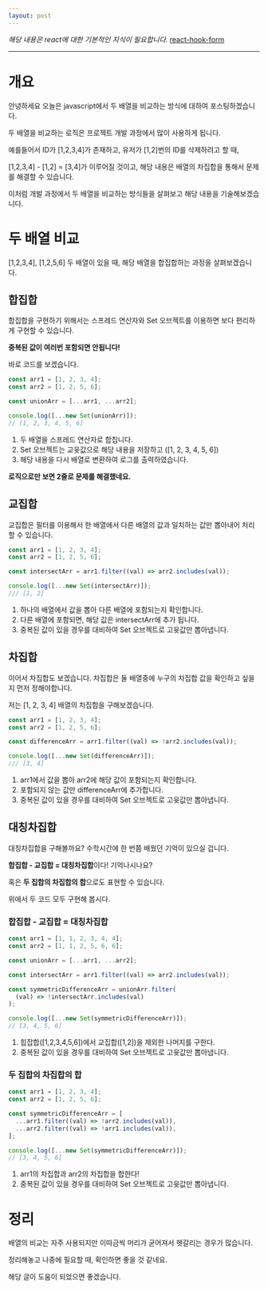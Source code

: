 ```yaml
---
layout: post
---
```


_해당 내용은 react에 대한 기본적인 지식이 필요합니다._ [react-hook-form](https://react-hook-form.com 'link. react-hook-form')

---

# 개요

안녕하세요 오늘은 javascript에서 두 배열을 비교하는 방식에 대하여 포스팅하겠습니다.

두 배열을 비교하는 로직은 프로젝트 개발 과정에서 많이 사용하게 됩니다.

예를들어서 ID가 [1,2,3,4]가 존재하고, 유저가 [1,2]번의 ID를 삭제하려고 할 때,

[1,2,3,4] - [1,2] = [3,4]가 이루어질 것이고, 해당 내용은 배열의 차집합을 통해서 문제를 해결할 수 있습니다.

이처럼 개발 과정에서 두 배열을 비교하는 방식들을 살펴보고 해당 내용을 기술해보겠습니다.

# 두 배열 비교

[1,2,3,4], [1,2,5,6] 두 배열이 있을 때, 해당 배열을 합집합하는 과정을 살펴보겠습니다.

## 합집합

합집합을 구현하기 위해서는 스프레드 연산자와 Set 오브젝트를 이용하면 보다 편리하게 구현할 수 있습니다.

**중복된 값이 여러번 포함되면 안됩니다!**

바로 코드를 보겠습니다.

```javascript
const arr1 = [1, 2, 3, 4];
const arr2 = [1, 2, 5, 6];

const unionArr = [...arr1, ...arr2];

console.log([...new Set(unionArr)]);
// [1, 2, 3, 4, 5, 6]
```

1. 두 배열을 스프레드 연산자로 합칩니다.
2. Set 오브젝트는 교윳값으로 해당 내용을 저장하고 ([1, 2, 3, 4, 5, 6])
3. 해당 내용을 다시 배열로 변환하여 로그를 출력하였습니다.

**로직으로만 보면 2줄로 문제를 해결했네요.**

## 교집합

교집합은 필터를 이용해서 한 배열에서 다른 배열의 값과 일치하는 값만 뽑아내어 처리할 수 있습니다.

```javascript
const arr1 = [1, 2, 3, 4];
const arr2 = [1, 2, 5, 6];

const intersectArr = arr1.filter((val) => arr2.includes(val));

console.log([...new Set(intersectArr)]);
/// [1, 2]
```

1. 하나의 배열에서 값을 뽑아 다른 배열에 포함되는지 확인합니다.
2. 다른 배열에 포함되면, 해당 값은 intersectArr에 추가 됩니다.
3. 중복된 값이 있을 경우를 대비하여 Set 오브젝트로 고윳값만 뽑아냅니다.

## 차집합

이어서 차집합도 보겠습니다. 차집합은 둘 배열중에 누구의 차집합 값을 확인하고 싶을지 먼저 정해야합니다.

저는 [1, 2, 3, 4] 배열의 차집합을 구해보겠습니다.

```javascript
const arr1 = [1, 2, 3, 4];
const arr2 = [1, 2, 5, 6];

const differenceArr = arr1.filter((val) => !arr2.includes(val));

console.log([...new Set(differenceArr)]);
/// [3, 4]
```

1. arr1에서 값을 뽑아 arr2에 해당 값이 포함되는지 확인합니다.
2. 포함되지 않는 값만 differenceArr에 추가합니다.
3. 중복된 값이 있을 경우를 대비하여 Set 오브젝트로 고윳값만 뽑아냅니다.

## 대칭차집합

대칭차집합을 구해볼까요? 수학시간에 한 번쯤 배웠던 기억이 있으실 겁니다.

**합집합 - 교집합 = 대칭차집합**이다! 기억나시나요?

혹은 **두 집합의 차집합의 합**으로도 표현할 수 있습니다.

위에서 두 코드 모두 구현해 봅시다.

### 합집합 - 교집합 = 대칭차집합

```javascript
const arr1 = [1, 1, 2, 3, 4, 4];
const arr2 = [1, 1, 2, 5, 6, 6];

const unionArr = [...arr1, ...arr2];

const intersectArr = arr1.filter((val) => arr2.includes(val));

const symmetricDifferenceArr = unionArr.filter(
  (val) => !intersectArr.includes(val)
);

console.log([...new Set(symmetricDifferenceArr)]);
// [3, 4, 5, 6]
```

1. 힙잡합([1,2,3,4,5,6])에서 교집합([1,2])을 제외한 나머지를 구한다.
2. 중복된 값이 있을 경우를 대비하여 Set 오브젝트로 고윳값만 뽑아냅니다.

### 두 집합의 차집합의 합

```javascript
const arr1 = [1, 2, 3, 4];
const arr2 = [1, 2, 5, 6];

const symmetricDifferenceArr = [
  ...arr1.filter((val) => !arr2.includes(val)),
  ...arr2.filter((val) => !arr1.includes(val)),
];

console.log([...new Set(symmetricDifferenceArr)]);
// [3, 4, 5, 6]
```

1. arr1의 차집합과 arr2의 차집합을 합한다!
2. 중복된 값이 있을 경우를 대비하여 Set 오브젝트로 고윳값만 뽑아냅니다.

# 정리

배열의 비교는 자주 사용되지만 이따금씩 머리가 굳어져서 헷갈리는 경우가 많습니다.

정리해놓고 나중에 필요할 때, 확인하면 좋을 것 같네요.

해당 글이 도움이 되었으면 좋겠습니다.
